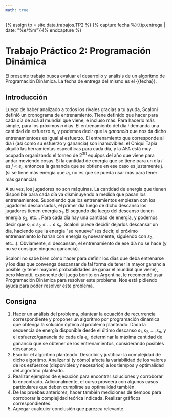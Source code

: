 ```yaml
---
math: true
---
```


{% assign tp = site.data.trabajos.TP2 %}
{% capture fecha %}{{tp.entrega | date: "%e/%m"}}{% endcapture %}

# Trabajo Práctico 2: Programación Dinámica

El presente trabajo busca evaluar el desarrollo y análisis de un algoritmo 
de Programación Dinámica. 
La fecha de entrega del mismo es el {{fecha}}.

## Introducción

Luego de haber analizado a todos los rivales gracias a tu ayuda, Scaloni definió
un cronograma de entrenamiento. Tiene definido que hacer para cada día de acá
al mundial que viene, e incluso más. Para hacerlo más simple, para los próximos $n$
días. El entrenamiento del día $i$ demanda una 
cantidad de esfuerzo $e_i$, y podemos decir que la _ganancia_ que nos da
dicho entrenamientoes es igual al esfuerzo. El entrenamiento 
que corresponde al día $i$ (así como su esfuerzo y ganancia) son inamovibles: 
el Chiqui Tapia alquiló las herramientas específicas para cada día, y la AFA 
está muy ocupada organizando el torneo de $2^{30}$ equipos del año que viene para 
andar moviendo cosas. Si la cantidad de energía que se tiene para un día $i$
es $j < e_i$, entonces la ganancia que se obtiene en ese caso es justamente $j$.
(si se tiene más energía que $e_i$, no es que se pueda usar más para tener más ganancia).

A su vez, los jugadores no son máquinas. La cantidad de energía que tienen disponible
para cada día va disminuyendo a medida que pasan los entrenamientos. Suponiendo
que los entrenamientos empiezan con los jugadores descansados, el primer
día luego de dicho descanso los jugadores tienen energía $s_1$. El segundo día
luego del descanso tienen energía $s_2$, etc... Para cada día
hay una cantidad de energía, y podemos decir que $s_1 \leq s_2 \leq ... \leq s_n$.
Scaloni puede decidir dejarlos descansar un día, haciendo que la energía "se renueve"
(es decir, el próximo entrenamiento lo harían con energía $s_1$ nuevamente,
siguiendo con $s_2$, etc...). Obviamente, si descansan, el entrenamiento de ese
día no se hace (y no se consigue ninguna ganancia).   

Scaloni no sabe bien cómo hacer para definir los días que deba entrenarse y los días
que convenga descansar de tal forma de tener la mayor ganancia posible (y tener
mayores probabilidades de ganar el mundial que viene), pero Menotti, 
exponente del juego bonito en Argentina, le recomendó usar Programación Dinámica
para resolver este problema. Nos está pidiendo ayuda para poder resolver este
problema. 

## Consigna

1. 	Hacer un análisis del problema, plantear la ecuación de recurrencia correspondiente
	y proponer un algoritmo por programación dinámica 
	que obtenga la solución óptima al problema planteado: Dada la secuencia de energía
	disponible desde el último descanso $s_1, s_2, ..., s_n$, y el esfuerzo/ganancia 
	de cada día $e_i$, determinar la máxima cantidad de ganancia que se obtener
	de los entrenamientos, considerando posibles descansos. 
2. 	Escribir el algoritmo planteado. Describir y justificar la complejidad de dicho algoritmo. Analizar si (y cómo) afecta la variabilidad de los valores de los esfuerzos (disponibles y necesarios) a los tiempos y optimalidad del algoritmo planteado. 
3. Realizar ejemplos de ejecución para encontrar soluciones y corroborar lo encontrado. Adicionalmente, el curso proveerá con algunos casos particulares que deben cumplirse su optimalidad también. 
4. De las pruebas anteriores, hacer también mediciones de tiempos para corroborar la complejidad teórica indicada. Realizar gráficos correspondientes. 
5. Agregar cualquier conclusión que parezca relevante.  

